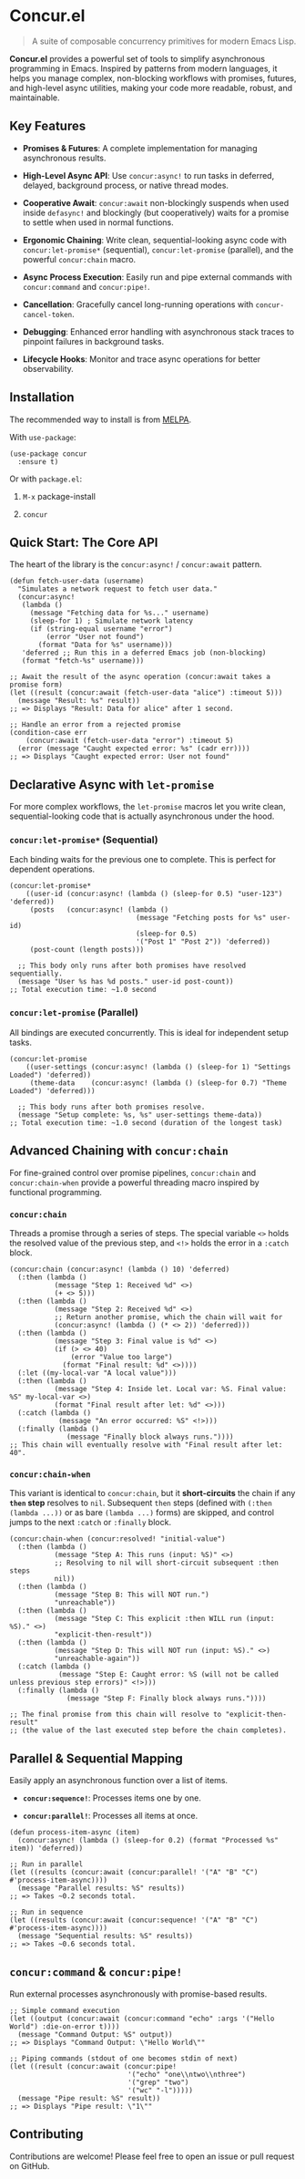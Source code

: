 # Concur.el

> A suite of composable concurrency primitives for modern Emacs Lisp.

**Concur.el** provides a powerful set of tools to simplify asynchronous programming in Emacs. Inspired by patterns from modern languages, it helps you manage complex, non-blocking workflows with promises, futures, and high-level async utilities, making your code more readable, robust, and maintainable.

## Key Features

* **Promises & Futures**: A complete implementation for managing asynchronous results.

* **High-Level Async API**: Use `concur:async!` to run tasks in deferred, delayed, background process, or native thread modes.

* **Cooperative Await**: `concur:await` non-blockingly suspends when used inside `defasync!` and blockingly (but cooperatively) waits for a promise to settle when used in normal functions.

* **Ergonomic Chaining**: Write clean, sequential-looking async code with `concur:let-promise*` (sequential), `concur:let-promise` (parallel), and the powerful `concur:chain` macro.

* **Async Process Execution**: Easily run and pipe external commands with `concur:command` and `concur:pipe!`.

* **Cancellation**: Gracefully cancel long-running operations with `concur-cancel-token`.

* **Debugging**: Enhanced error handling with asynchronous stack traces to pinpoint failures in background tasks.

* **Lifecycle Hooks**: Monitor and trace async operations for better observability.

## Installation

The recommended way to install is from [MELPA](https://melpa.org/).

With `use-package`:

```emacs-lisp
(use-package concur
  :ensure t)
```

Or with `package.el`:

1. `M-x` package-install

2. `concur`

## Quick Start: The Core API

The heart of the library is the `concur:async!` / `concur:await` pattern.

```emacs-lisp
(defun fetch-user-data (username)
  "Simulates a network request to fetch user data."
  (concur:async!
   (lambda ()
     (message "Fetching data for %s..." username)
     (sleep-for 1) ; Simulate network latency
     (if (string-equal username "error")
         (error "User not found")
       (format "Data for %s" username)))
   'deferred ;; Run this in a deferred Emacs job (non-blocking)
   (format "fetch-%s" username)))

;; Await the result of the async operation (concur:await takes a promise form)
(let ((result (concur:await (fetch-user-data "alice") :timeout 5)))
  (message "Result: %s" result))
;; => Displays "Result: Data for alice" after 1 second.

;; Handle an error from a rejected promise
(condition-case err
    (concur:await (fetch-user-data "error") :timeout 5)
  (error (message "Caught expected error: %s" (cadr err))))
;; => Displays "Caught expected error: User not found"
```

## Declarative Async with `let-promise`

For more complex workflows, the `let-promise` macros let you write clean, sequential-looking code that is actually asynchronous under the hood.

### `concur:let-promise*` (Sequential)

Each binding waits for the previous one to complete. This is perfect for dependent operations.

```emacs-lisp
(concur:let-promise*
    ((user-id (concur:async! (lambda () (sleep-for 0.5) "user-123") 'deferred))
     (posts   (concur:async! (lambda ()
                               (message "Fetching posts for %s" user-id)
                               (sleep-for 0.5)
                               '("Post 1" "Post 2")) 'deferred))
     (post-count (length posts)))

  ;; This body only runs after both promises have resolved sequentially.
  (message "User %s has %d posts." user-id post-count))
;; Total execution time: ~1.0 second
```

### `concur:let-promise` (Parallel)

All bindings are executed concurrently. This is ideal for independent setup tasks.

```emacs-lisp
(concur:let-promise
    ((user-settings (concur:async! (lambda () (sleep-for 1) "Settings Loaded") 'deferred))
     (theme-data    (concur:async! (lambda () (sleep-for 0.7) "Theme Loaded") 'deferred)))

  ;; This body runs after both promises resolve.
  (message "Setup complete: %s, %s" user-settings theme-data))
;; Total execution time: ~1.0 second (duration of the longest task)
```

## Advanced Chaining with `concur:chain`

For fine-grained control over promise pipelines, `concur:chain` and `concur:chain-when` provide a powerful threading macro inspired by functional programming.

### `concur:chain`

Threads a promise through a series of steps. The special variable `<>` holds the resolved value of the previous step, and `<!>` holds the error in a `:catch` block.

```emacs-lisp
(concur:chain (concur:async! (lambda () 10) 'deferred)
  (:then (lambda ()
           (message "Step 1: Received %d" <>)
           (+ <> 5)))
  (:then (lambda ()
           (message "Step 2: Received %d" <>)
           ;; Return another promise, which the chain will wait for
           (concur:async! (lambda () (* <> 2)) 'deferred)))
  (:then (lambda ()
           (message "Step 3: Final value is %d" <>)
           (if (> <> 40)
               (error "Value too large")
             (format "Final result: %d" <>))))
  (:let ((my-local-var "A local value")))
  (:then (lambda ()
           (message "Step 4: Inside let. Local var: %S. Final value: %S" my-local-var <>)
           (format "Final result after let: %d" <>)))
  (:catch (lambda ()
            (message "An error occurred: %S" <!>)))
  (:finally (lambda ()
              (message "Finally block always runs."))))
;; This chain will eventually resolve with "Final result after let: 40".
```

### `concur:chain-when`

This variant is identical to `concur:chain`, but it **short-circuits** the chain if any **`then` step** resolves to `nil`. Subsequent `then` steps (defined with `(:then (lambda ...))` or as bare `(lambda ...)` forms) are skipped, and control jumps to the next `:catch` or `:finally` block.

```emacs-lisp
(concur:chain-when (concur:resolved! "initial-value")
  (:then (lambda ()
           (message "Step A: This runs (input: %S)" <>)
           ;; Resolving to nil will short-circuit subsequent :then steps
           nil))
  (:then (lambda ()
           (message "Step B: This will NOT run.")
           "unreachable"))
  (:then (lambda ()
           (message "Step C: This explicit :then WILL run (input: %S)." <>)
           "explicit-then-result"))
  (:then (lambda ()
           (message "Step D: This will NOT run (input: %S)." <>)
           "unreachable-again"))
  (:catch (lambda ()
            (message "Step E: Caught error: %S (will not be called unless previous step errors)" <!>)))
  (:finally (lambda ()
              (message "Step F: Finally block always runs."))))

;; The final promise from this chain will resolve to "explicit-then-result"
;; (the value of the last executed step before the chain completes).
```

## Parallel & Sequential Mapping

Easily apply an asynchronous function over a list of items.

* **`concur:sequence!`**: Processes items one by one.

* **`concur:parallel!`**: Processes all items at once.

```emacs-lisp
(defun process-item-async (item)
  (concur:async! (lambda () (sleep-for 0.2) (format "Processed %s" item)) 'deferred))

;; Run in parallel
(let ((results (concur:await (concur:parallel! '("A" "B" "C") #'process-item-async))))
  (message "Parallel results: %S" results))
;; => Takes ~0.2 seconds total.

;; Run in sequence
(let ((results (concur:await (concur:sequence! '("A" "B" "C") #'process-item-async))))
  (message "Sequential results: %S" results))
;; => Takes ~0.6 seconds total.
```

## `concur:command` & `concur:pipe!`

Run external processes asynchronously with promise-based results.

```emacs-lisp
;; Simple command execution
(let ((output (concur:await (concur:command "echo" :args '("Hello World") :die-on-error t))))
  (message "Command Output: %S" output))
;; => Displays "Command Output: \"Hello World\""

;; Piping commands (stdout of one becomes stdin of next)
(let ((result (concur:await (concur:pipe!
                             '("echo" "one\\ntwo\\nthree")
                             '("grep" "two")
                             '("wc" "-l")))))
  (message "Pipe result: %S" result))
;; => Displays "Pipe result: \"1\""
```

## Contributing

Contributions are welcome! Please feel free to open an issue or pull request on GitHub.
